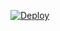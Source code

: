 [![Deploy](https://www.herokucdn.com/deploy/button.png)](https://dashboard.heroku.com/new?template=https://github.com/Todayside/xraygo)  
